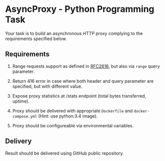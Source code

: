 # AsyncProxy - Python Programming Task

Your task is to build an asynchronous HTTP proxy complying to the requirements
specified below.

## Requirements

1. Range requests support as defined in
[RFC2616](https://www.ietf.org/rfc/rfc2616.txt), but also via `range` query
parameter.

2. Return 416 error in case where both header and query parameter are
specified, but with different value.

3. Expose proxy statistics at /stats endpoint (total bytes transferred, uptime).

4. Proxy should be delivered with appropriate `Dockerfile` and
`docker-compose.yml` (Hint: use python:3.4 image).

5. Proxy should be configureable via environmental variables.

## Delivery

Result should be delivered using GitHub public repository.